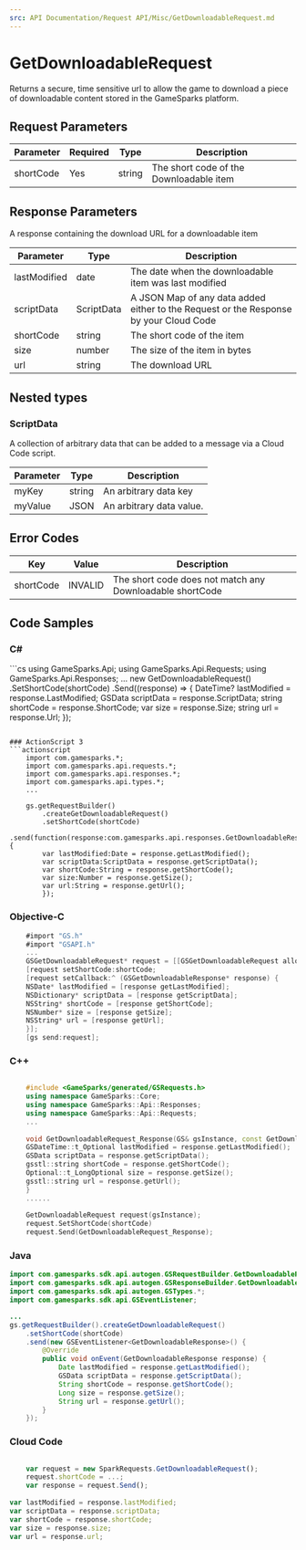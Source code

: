 ```yaml
---
src: API Documentation/Request API/Misc/GetDownloadableRequest.md
---
```


# GetDownloadableRequest


Returns a secure, time sensitive url to allow the game to download a piece of downloadable content stored in the GameSparks platform.


## Request Parameters

Parameter | Required | Type | Description
--------- | -------- | ---- | -----------
shortCode | Yes | string | The short code of the Downloadable item

## Response Parameters


A response containing the download URL for a downloadable item

Parameter | Type | Description
--------- | ---- | -----------
lastModified | date | The date when the downloadable item was last modified
scriptData | ScriptData | A JSON Map of any data added either to the Request or the Response by your Cloud Code
shortCode | string | The short code of the item
size | number | The size of the item in bytes
url | string | The download URL

## Nested types

### ScriptData

A collection of arbitrary data that can be added to a message via a Cloud Code script.

Parameter | Type | Description
--------- | ---- | -----------
myKey | string | An arbitrary data key
myValue | JSON | An arbitrary data value.

## Error Codes

Key | Value | Description
--------- | ----------- | -----------
shortCode | INVALID | The short code does not match any Downloadable shortCode

## Code Samples

<h3>C#</h3>
```cs
	using GameSparks.Api;
	using GameSparks.Api.Requests;
	using GameSparks.Api.Responses;
	...
	new GetDownloadableRequest()
		.SetShortCode(shortCode)
		.Send((response) => {
		DateTime? lastModified = response.LastModified; 
		GSData scriptData = response.ScriptData; 
		string shortCode = response.ShortCode; 
		var size = response.Size; 
		string url = response.Url; 
		});

```

### ActionScript 3
```actionscript
	import com.gamesparks.*;
	import com.gamesparks.api.requests.*;
	import com.gamesparks.api.responses.*;
	import com.gamesparks.api.types.*;
	...
	
	gs.getRequestBuilder()
	    .createGetDownloadableRequest()
		.setShortCode(shortCode)
		.send(function(response:com.gamesparks.api.responses.GetDownloadableResponse):void {
		var lastModified:Date = response.getLastModified(); 
		var scriptData:ScriptData = response.getScriptData(); 
		var shortCode:String = response.getShortCode(); 
		var size:Number = response.getSize(); 
		var url:String = response.getUrl(); 
		});

```

### Objective-C
```objectivec
	#import "GS.h"
	#import "GSAPI.h"
	...
	GSGetDownloadableRequest* request = [[GSGetDownloadableRequest alloc] init];
	[request setShortCode:shortCode;
	[request setCallback:^ (GSGetDownloadableResponse* response) {
	NSDate* lastModified = [response getLastModified]; 
	NSDictionary* scriptData = [response getScriptData]; 
	NSString* shortCode = [response getShortCode]; 
	NSNumber* size = [response getSize]; 
	NSString* url = [response getUrl]; 
	}];
	[gs send:request];

```

### C++
```cpp

	#include <GameSparks/generated/GSRequests.h>
	using namespace GameSparks::Core;
	using namespace GameSparks::Api::Responses;
	using namespace GameSparks::Api::Requests;
	...
	
	void GetDownloadableRequest_Response(GS& gsInstance, const GetDownloadableResponse& response) {
	GSDateTime::t_Optional lastModified = response.getLastModified(); 
	GSData scriptData = response.getScriptData(); 
	gsstl::string shortCode = response.getShortCode(); 
	Optional::t_LongOptional size = response.getSize(); 
	gsstl::string url = response.getUrl(); 
	}
	......
	
	GetDownloadableRequest request(gsInstance);
	request.SetShortCode(shortCode)
	request.Send(GetDownloadableRequest_Response);
```

### Java
```java
import com.gamesparks.sdk.api.autogen.GSRequestBuilder.GetDownloadableRequest;
import com.gamesparks.sdk.api.autogen.GSResponseBuilder.GetDownloadableResponse;
import com.gamesparks.sdk.api.autogen.GSTypes.*;
import com.gamesparks.sdk.api.GSEventListener;

...
gs.getRequestBuilder().createGetDownloadableRequest()
	.setShortCode(shortCode)
	.send(new GSEventListener<GetDownloadableResponse>() {
		@Override
		public void onEvent(GetDownloadableResponse response) {
			Date lastModified = response.getLastModified(); 
			GSData scriptData = response.getScriptData(); 
			String shortCode = response.getShortCode(); 
			Long size = response.getSize(); 
			String url = response.getUrl(); 
		}
	});

```

### Cloud Code
```javascript

	var request = new SparkRequests.GetDownloadableRequest();
	request.shortCode = ...;
	var response = request.Send();
	
var lastModified = response.lastModified; 
var scriptData = response.scriptData; 
var shortCode = response.shortCode; 
var size = response.size; 
var url = response.url; 
```


